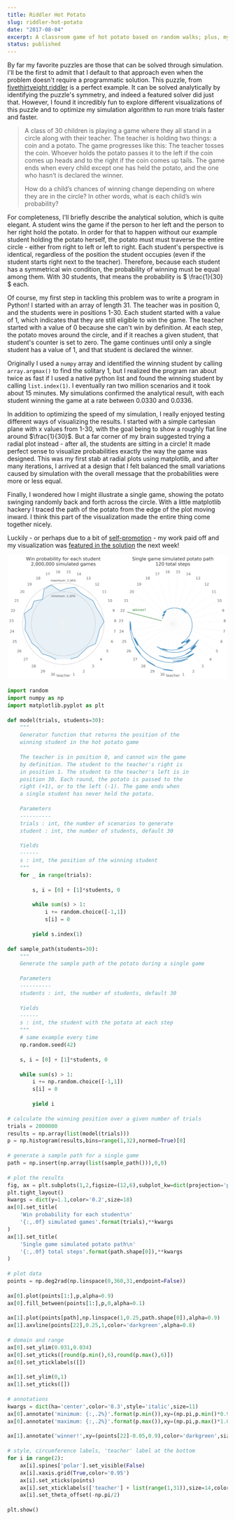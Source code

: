 ```yaml
---
title: Riddler Hot Potato
slug: riddler-hot-potato
date: "2017-08-04"
excerpt: A classroom game of hot potato based on random walks; plus, my first recognition on fivethirtyeight as a solver - my chart explaining a non-intuitive puzzle result was featured in the solutions!
status: published
---
```


By far my favorite puzzles are those that can be solved through simulation. I'll be the first to admit that I default to that approach even when the problem doesn't require a programmatic solution. This puzzle, from <a href="https://fivethirtyeight.com/features/is-this-bathroom-occupied/">fivethirtyeight riddler</a> is a perfect example. It can be solved analytically by identifying the puzzle's symmetry, and indeed a featured solver did just that. However, I found it incredibly fun to explore different visualizations of this puzzle and to optimize my simulation algorithm to run more trials faster and faster.

<blockquote>
A class of 30 children is playing a game where they all stand in a circle along with their teacher. The teacher is holding two things: a coin and a potato. The game progresses like this: The teacher tosses the coin. Whoever holds the potato passes it to the left if the coin comes up heads and to the right if the coin comes up tails. The game ends when every child except one has held the potato, and the one who hasn’t is declared the winner.

How do a child’s chances of winning change depending on where they are in the circle? In other words, what is each child’s win probability?

</blockquote>

For completeness, I'll briefly describe the analytical solution, which is quite elegant. A student wins the game if the person to her left and the person to her right hold the potato. In order for that to happen without our example student holding the potato herself, the potato must must traverse the entire circle - either from right to left or left to right. Each student's perspective is identical, regardless of the position the student occupies (even if the student starts right next to the teacher). Therefore, because each student has a symmetrical win condition, the probability of winning must be equal among them. With 30 students, that means the probability is $ \frac{1}{30} $ each.

Of course, my first step in tackling this problem was to write a program in Python! I started with an array of length 31. The teacher was in position 0, and the students were in positions 1-30. Each student started with a value of 1, which indicates that they are still eligible to win the game. The teacher started with a value of 0 because she can't win by definition. At each step, the potato moves around the circle, and if it reaches a given student, that student's counter is set to zero. The game continues until only a single student has a value of 1, and that student is declared the winner.

Originally I used a `numpy` array and identified the winning student by calling `array.argmax()` to find the solitary 1, but I realized the program ran about twice as fast if I used a native python list and found the winning student by calling `list.index(1)`. I eventually ran two million scenarios and it took about 15 minutes. My simulations confirmed the analytical result, with each student winning the game at a rate between 0.0330 and 0.0336.

In addition to optimizing the speed of my simulation, I really enjoyed testing different ways of visualizing the results. I started with a simple cartesian plane with x values from 1-30, with the goal being to show a roughly flat line around $\frac{1}{30}$. But a far corner of my brain suggested trying a radial plot instead - after all, the students are sitting in a circle! It made perfect sense to visualize probabilities exactly the way the game was designed. This was my first stab at radial plots using matplotlib, and after many iterations, I arrived at a design that I felt balanced the small variations caused by simulation with the overall message that the probabilities were more or less equal.

Finally, I wondered how I might illustrate a single game, showing the potato swinging randomly back and forth across the circle. With a little matplotlib hackery I traced the path of the potato from the edge of the plot moving inward. I think this part of the visualization made the entire thing come together nicely.

Luckily - or perhaps due to a bit of <a href="https://twitter.com/ashjasont/status/894411668465131520">self-promotion</a> - my work paid off and my visualization was <a href="https://fivethirtyeight.com/features/can-you-plug-the-white-house-leak/">featured in the solution</a> the next week!

<img src="src/assets/img/riddler-hot-potato.png">

```python
import random
import numpy as np
import matplotlib.pyplot as plt

def model(trials, students=30):
    """
    Generator function that returns the position of the
    winning student in the hot potato game

    The teacher is in position 0, and cannot win the game
    by definition. The student to the teacher's right is
    in position 1. The student to the teacher's left is in
    position 30. Each round, the potato is passed to the
    right (+1), or to the left (-1). The game ends when
    a single student has never held the potato.

    Parameters
    ----------
    trials : int, the number of scenarios to generate
    student : int, the number of students, default 30

    Yields
    ------
    s : int, the position of the winning student
    """
    for _ in range(trials):

        s, i = [0] + [1]*students, 0

        while sum(s) > 1:
            i += random.choice([-1,1])
            s[i] = 0

        yield s.index(1)

def sample_path(students=30):
    """
    Generate the sample path of the potato during a single game

    Parameters
    ----------
    students : int, the number of students, default 30

    Yields
    ------
    s : int, the student with the potato at each step
    """
    # same example every time
    np.random.seed(42)

    s, i = [0] + [1]*students, 0

    while sum(s) > 1:
        i += np.random.choice([-1,1])
        s[i] = 0

        yield i

# calculate the winning position over a given number of trials
trials = 2000000
results = np.array(list(model(trials)))
p = np.histogram(results,bins=range(1,32),normed=True)[0]

# generate a sample path for a single game
path = np.insert(np.array(list(sample_path())),0,0)

# plot the results
fig, ax = plt.subplots(1,2,figsize=(12,6),subplot_kw=dict(projection='polar'))
plt.tight_layout()
kwargs = dict(y=1.1,color='0.2',size=18)
ax[0].set_title(
    'Win probability for each student\n'
    '{:,.0f} simulated games'.format(trials),**kwargs
)
ax[1].set_title(
    'Single game simulated potato path\n'
    '{:,.0f} total steps'.format(path.shape[0]),**kwargs
)

# plot data
points = np.deg2rad(np.linspace(0,360,31,endpoint=False))

ax[0].plot(points[1:],p,alpha=0.9)
ax[0].fill_between(points[1:],p,0,alpha=0.1)

ax[1].plot(points[path],np.linspace(1,0.25,path.shape[0]),alpha=0.9)
ax[1].axvline(points[22],0.25,1,color='darkgreen',alpha=0.8)

# domain and range
ax[0].set_ylim(0.031,0.034)
ax[0].set_yticks([round(p.min(),6),round(p.max(),6)])
ax[0].set_yticklabels([])

ax[1].set_ylim(0,1)
ax[1].set_yticks([])

# annotations
kwargs = dict(ha='center',color='0.3',style='italic',size=11)
ax[0].annotate('minimum: {:,.2%}'.format(p.min()),xy=(np.pi,p.min()*0.99),**kwargs)
ax[0].annotate('maximum: {:,.2%}'.format(p.max()),xy=(np.pi,p.max()*1.003),**kwargs)

ax[1].annotate('winner!',xy=(points[22]-0.05,0.9),color='darkgreen',size=14,alpha=0.8)

# style, circumference labels, 'teacher' label at the bottom
for i in range(2):
    ax[i].spines['polar'].set_visible(False)
    ax[i].xaxis.grid(True,color='0.95')
    ax[i].set_xticks(points)
    ax[i].set_xticklabels(['teacher'] + list(range(1,31)),size=14,color='0.4')
    ax[i].set_theta_offset(-np.pi/2)

plt.show()
```
